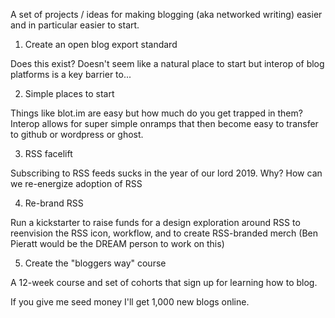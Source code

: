 ---
---

A set of projects / ideas for making blogging (aka networked writing) easier and in particular easier to start.

1) Create an open blog export standard

Does this exist? Doesn't seem like a natural place to start but interop of blog platforms is a key barrier to...

2) Simple places to start

Things like blot.im are easy but how much do you get trapped in them? Interop allows for super simple onramps that then become easy to transfer to github or wordpress or ghost.

3) RSS facelift

Subscribing to RSS feeds sucks in the year of our lord 2019. Why? How can we re-energize adoption of RSS

4) Re-brand RSS

Run a kickstarter to raise funds for a design exploration around RSS to reenvision the RSS icon, workflow, and to create RSS-branded merch (Ben Pieratt would be the DREAM person to work on this)

5) Create the "bloggers way" course

A 12-week course and set of cohorts that sign up for learning how to blog.

If you give me seed money I'll get 1,000 new blogs online.
